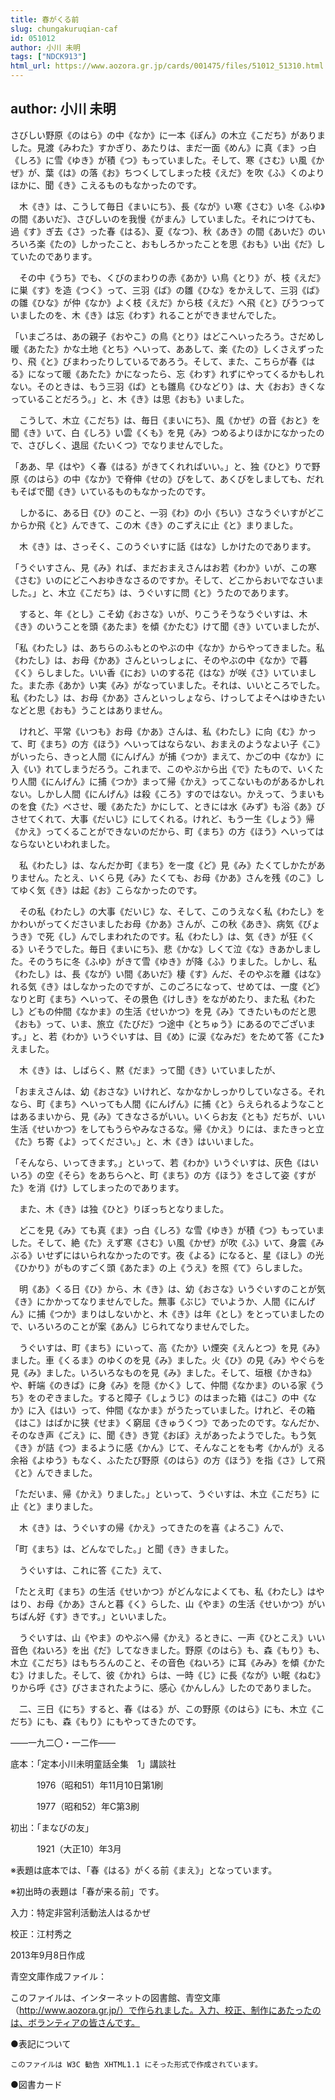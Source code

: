 ```yaml
---
title: 春がくる前
slug: chungakuruqian-caf
id: 051012
author: 小川 未明
tags: ["NDCK913"]
html_url: https://www.aozora.gr.jp/cards/001475/files/51012_51310.html
---
```


## author: 小川 未明

さびしい野原《のはら》の中《なか》に一本《ぽん》の木立《こだち》がありました。見渡《みわた》すかぎり、あたりは、まだ一面《めん》に真《ま》っ白《しろ》に雪《ゆき》が積《つ》もっていました。そして、寒《さむ》い風《かぜ》が、葉《は》の落《お》ちつくしてしまった枝《えだ》を吹《ふ》くのよりほかに、聞《き》こえるものもなかったのです。

　木《き》は、こうして毎日《まいにち》、長《なが》い寒《さむ》い冬《ふゆ》の間《あいだ》、さびしいのを我慢《がまん》していました。それにつけても、過《す》ぎ去《さ》った春《はる》、夏《なつ》、秋《あき》の間《あいだ》のいろいろ楽《たの》しかったこと、おもしろかったことを思《おも》い出《だ》していたのであります。

　その中《うち》でも、くびのまわりの赤《あか》い鳥《とり》が、枝《えだ》に巣《す》を造《つく》って、三羽《ば》の雛《ひな》をかえして、三羽《ば》の雛《ひな》が仲《なか》よく枝《えだ》から枝《えだ》へ飛《と》びうつっていましたのを、木《き》は忘《わす》れることができませんでした。

「いまごろは、あの親子《おやこ》の鳥《とり》はどこへいったろう。さだめし暖《あたた》かな土地《とち》へいって、ああして、楽《たの》しくさえずったり、飛《と》びまわったりしているであろう。そして、また、こちらが春《はる》になって暖《あたた》かになったら、忘《わす》れずにやってくるかもしれない。そのときは、もう三羽《ば》とも雛鳥《ひなどり》は、大《おお》きくなっていることだろう。」と、木《き》は思《おも》いました。

　こうして、木立《こだち》は、毎日《まいにち》、風《かぜ》の音《おと》を聞《き》いて、白《しろ》い雲《くも》を見《み》つめるよりほかになかったので、さびしく、退屈《たいくつ》でなりませんでした。

「ああ、早《はや》く春《はる》がきてくれればいい。」と、独《ひと》りで野原《のはら》の中《なか》で脊伸《せの》びをして、あくびをしましても、だれもそばで聞《き》いているものもなかったのです。

　しかるに、ある日《ひ》のこと、一羽《わ》の小《ちい》さなうぐいすがどこからか飛《と》んできて、この木《き》のこずえに止《と》まりました。

　木《き》は、さっそく、このうぐいすに話《はな》しかけたのであります。

「うぐいすさん、見《み》れば、まだおまえさんはお若《わか》いが、この寒《さむ》いのにどこへおゆきなさるのですか。そして、どこからおいでなさいました。」と、木立《こだち》は、うぐいすに問《と》うたのであります。

　すると、年《とし》こそ幼《おさな》いが、りこうそうなうぐいすは、木《き》のいうことを頭《あたま》を傾《かたむ》けて聞《き》いていましたが、

「私《わたし》は、あちらのふもとのやぶの中《なか》からやってきました。私《わたし》は、お母《かあ》さんといっしょに、そのやぶの中《なか》で暮《く》らしました。いい香《にお》いのする花《はな》が咲《さ》いていました。また赤《あか》い実《み》がなっていました。それは、いいところでした。私《わたし》は、お母《かあ》さんといっしょなら、けっしてよそへはゆきたいなどと思《おも》うことはありません。

　けれど、平常《いつも》お母《かあ》さんは、私《わたし》に向《む》かって、町《まち》の方《ほう》へいってはならない、おまえのようなよい子《こ》がいったら、きっと人間《にんげん》が捕《つか》まえて、かごの中《なか》に入《い》れてしまうだろう。これまで、このやぶから出《で》たもので、いくたり人間《にんげん》に捕《つか》まって帰《かえ》ってこないものがあるかしれない。しかし人間《にんげん》は殺《ころ》すのではない。かえって、うまいものを食《た》べさせ、暖《あたた》かにして、ときには水《みず》も浴《あ》びさせてくれて、大事《だいじ》にしてくれる。けれど、もう一生《しょう》帰《かえ》ってくることができないのだから、町《まち》の方《ほう》へいってはならないといわれました。

　私《わたし》は、なんだか町《まち》を一度《ど》見《み》たくてしかたがありません。たとえ、いくら見《み》たくても、お母《かあ》さんを残《のこ》してゆく気《き》は起《お》こらなかったのです。

　その私《わたし》の大事《だいじ》な、そして、このうえなく私《わたし》をかわいがってくださいましたお母《かあ》さんが、この秋《あき》、病気《びょうき》で死《し》んでしまわれたのです。私《わたし》は、気《き》が狂《くる》いそうでした。毎日《まいにち》、悲《かな》しくて泣《な》きあかしました。そのうちに冬《ふゆ》がきて雪《ゆき》が降《ふ》りました。しかし、私《わたし》は、長《なが》い間《あいだ》棲《す》んだ、そのやぶを離《はな》れる気《き》はしなかったのですが、このごろになって、せめては、一度《ど》なりと町《まち》へいって、その景色《けしき》をながめたり、また私《わたし》どもの仲間《なかま》の生活《せいかつ》を見《み》てきたいものだと思《おも》って、いま、旅立《たびだ》つ途中《とちゅう》にあるのでございます。」と、若《わか》いうぐいすは、目《め》に涙《なみだ》をためて答《こた》えました。

　木《き》は、しばらく、黙《だま》って聞《き》いていましたが、

「おまえさんは、幼《おさな》いけれど、なかなかしっかりしていなさる。それなら、町《まち》へいっても人間《にんげん》に捕《と》らえられるようなことはあるまいから、見《み》てきなさるがいい。いくらお友《とも》だちが、いい生活《せいかつ》をしてもうらやみなさるな。帰《かえ》りには、またきっと立《た》ち寄《よ》ってください。」と、木《き》はいいました。

「そんなら、いってきます。」といって、若《わか》いうぐいすは、灰色《はいいろ》の空《そら》をあちらへと、町《まち》の方《ほう》をさして姿《すがた》を消《け》してしまったのであります。

　また、木《き》は独《ひと》りぼっちとなりました。

　どこを見《み》ても真《ま》っ白《しろ》な雪《ゆき》が積《つ》もっていました。そして、絶《た》えず寒《さむ》い風《かぜ》が吹《ふ》いて、身震《みぶる》いせずにはいられなかったのです。夜《よる》になると、星《ほし》の光《ひかり》がものすごく頭《あたま》の上《うえ》を照《て》らしました。

　明《あ》くる日《ひ》から、木《き》は、幼《おさな》いうぐいすのことが気《き》にかかってなりませんでした。無事《ぶじ》でいようか、人間《にんげん》に捕《つか》まりはしないかと、木《き》は年《とし》をとっていましたので、いろいろのことが案《あん》じられてなりませんでした。

　うぐいすは、町《まち》にいって、高《たか》い煙突《えんとつ》を見《み》ました。車《くるま》のゆくのを見《み》ました。火《ひ》の見《み》やぐらを見《み》ました。いろいろなものを見《み》ました。そして、垣根《かきね》や、軒端《のきば》に身《み》を隠《かく》して、仲間《なかま》のいる家《うち》をのぞきました。すると障子《しょうじ》のはまった箱《はこ》の中《なか》に入《はい》って、仲間《なかま》がうたっていました。けれど、その箱《はこ》はばかに狭《せま》く窮屈《きゅうくつ》であったのです。なんだか、そのなき声《ごえ》に、聞《き》き覚《おぼ》えがあったようでした。もう気《き》が詰《つ》まるように感《かん》じて、そんなことをも考《かんが》える余裕《よゆう》もなく、ふたたび野原《のはら》の方《ほう》を指《さ》して飛《と》んできました。

「ただいま、帰《かえ》りました。」といって、うぐいすは、木立《こだち》に止《と》まりました。

　木《き》は、うぐいすの帰《かえ》ってきたのを喜《よろこ》んで、

「町《まち》は、どんなでした。」と聞《き》きました。

　うぐいすは、これに答《こた》えて、

「たとえ町《まち》の生活《せいかつ》がどんなによくても、私《わたし》はやはり、お母《かあ》さんと暮《く》らした、山《やま》の生活《せいかつ》がいちばん好《す》きです。」といいました。

　うぐいすは、山《やま》のやぶへ帰《かえ》るときに、一声《ひとこえ》いい音色《ねいろ》を出《だ》してなきました。野原《のはら》も、森《もり》も、木立《こだち》はもちろんのこと、その音色《ねいろ》に耳《みみ》を傾《かたむ》けました。そして、彼《かれ》らは、一時《じ》に長《なが》い眠《ねむ》りから呼《さ》びさまされたように、感心《かんしん》したのでありました。

　二、三日《にち》すると、春《はる》が、この野原《のはら》にも、木立《こだち》にも、森《もり》にもやってきたのです。

――一九二〇・一二作――













底本：「定本小川未明童話全集　1」講談社

　　　1976（昭和51）年11月10日第1刷

　　　1977（昭和52）年C第3刷

初出：「まなびの友」

　　　1921（大正10）年3月

※表題は底本では、「春《はる》がくる前《まえ》」となっています。

※初出時の表題は「春が来る前」です。

入力：特定非営利活動法人はるかぜ

校正：江村秀之

2013年9月8日作成

青空文庫作成ファイル：

このファイルは、インターネットの図書館、青空文庫（http://www.aozora.gr.jp/）で作られました。入力、校正、制作にあたったのは、ボランティアの皆さんです。











●表記について


	このファイルは W3C 勧告 XHTML1.1 にそった形式で作成されています。







●図書カード